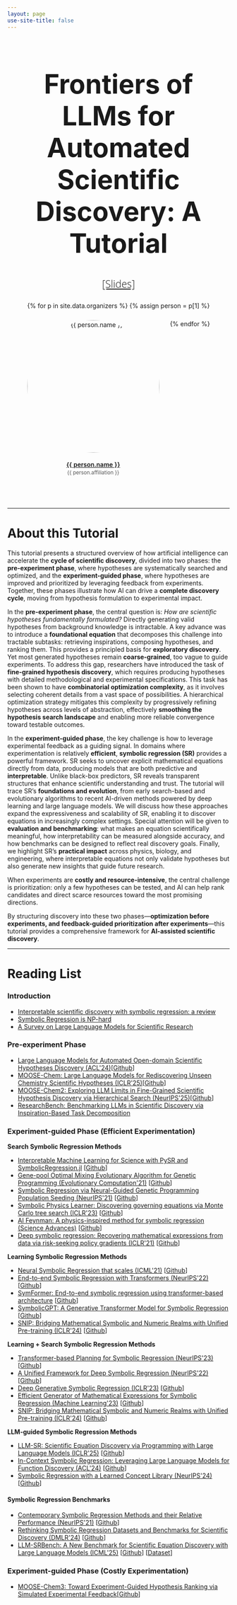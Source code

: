 ```yaml
---
layout: page
use-site-title: false
---
```


<h1 style="font-size: 60px; text-align: center;">Frontiers of LLMs for Automated Scientific Discovery: A Tutorial</h1>

<style>
  /* Speakers layout: predictable, centered, wraps cleanly */
  .speakers {
    display: flex;
    flex-wrap: wrap;
    justify-content: center;
    gap: 24px;               /* space between cards */
    text-align: center;
  }

  /* Neutralize Bootstrap floats in this section only */
  .speakers > [class*="col-"] {
    float: none !important;
    padding: 0;
    flex: 0 1 300px;         /* card width; tweak 280–340px if you like */
  }

  /* Card: vertical stack */
  .speaker-card {
    width: 100%;
    max-width: 320px;
    margin: 0 auto;
    display: flex;
    flex-direction: column;
    align-items: center;
  }

  /* Photo */
  .speaker-photo {
    width: 300px;            /* 280–300 both look good; pick 300 for less crop */
    height: 300px;
    object-fit: cover;       /* keep perfect circles, same size */
    object-position: 50% 20%;/* bias focus slightly toward the top to show hairline */
    border-radius: 9999px;
    display: block;
    margin-bottom: 12px;
  }


  /* Name */
  .speaker-name {
    display: block;
    font-weight: 600;
    margin: 6px 0 2px;
    line-height: 1.3;
  }

  /* Affiliation — reserve up to 3 lines so cards align */
  .speaker-affil {
    display: block;
    line-height: 1.35;
    min-height: 4.05em;      /* ≈ 3 lines; use 2.7em for 2 lines */
    word-break: break-word;
    overflow-wrap: anywhere;
    color: #555;
  }
</style>





<div class="venue" style="font-size: 24px; display: block; font-family: 'Open Sans', 'Helvetica Neue', Helvetica, Arial, sans-serif; font-weight: 300; color: #404040; text-align: center;">
  <span style="font-size: 23px; font-weight: 300;">
    <a target="_blank" href="https://drive.google.com/file/d/1oTRnVPSqrHoJb5xcu3cQ0_Jtflpj4bqW/view?usp=sharing">[Slides]</a>
  </span>
</div>



<div class="sharethis-inline-share-buttons"></div>
<meta name="thumbnail" content="./img/aaai-logo.png" />

<div class="container" style="margin-bottom: 10px;"></div>


<!-- Speakers -->
<div class="container text-center" style="margin-top:25px;margin-bottom:40px;">
  <div class="row speakers">
    {% for p in site.data.organizers %}
      {% assign person = p[1] %}
      <div class="col-xs-12 col-sm-6 col-md-4">
        <div class="speaker-card">
          <img class="speaker-photo"
               src="{{ site.baseurl }}/img/{{ person.img }}"
               alt="{{ person.name }}"
               loading="lazy">
          <a class="speaker-name" href="{{ person.url }}" target="_blank" rel="noopener">{{ person.name }}</a>
          <small class="speaker-affil">{{ person.affiliation }}</small>
        </div>
      </div>
    {% endfor %}
  </div>
</div>
<hr>




<!-- # Program Committee
<div class="container">
  <ul class="list-group list-group-flush">
    {% for p in site.data.pc.people %}
      <li class="list-group-item col-xs-6 col-sm-4 col-md-3">{{ p }}</li>
    {% endfor %}
  </ul>
</div>
<hr> -->


<!--# Taxonomy

![Taxonomy-viz](./img/taxonomy.jpg)-->


# About this Tutorial

This tutorial presents a structured overview of how artificial intelligence can accelerate the **cycle of scientific discovery**, divided into two phases: the **pre-experiment phase**, where hypotheses are systematically searched and optimized, and the **experiment-guided phase**, where hypotheses are improved and prioritized by leveraging feedback from experiments. Together, these phases illustrate how AI can drive a **complete discovery cycle**, moving from hypothesis formulation to experimental impact.  

In the **pre-experiment phase**, the central question is: *How are scientific hypotheses fundamentally formulated?* Directly generating valid hypotheses from background knowledge is intractable. A key advance was to introduce a **foundational equation** that decomposes this challenge into tractable subtasks: retrieving inspirations, composing hypotheses, and ranking them. This provides a principled basis for **exploratory discovery**. Yet most generated hypotheses remain **coarse-grained**, too vague to guide experiments. To address this gap, researchers have introduced the task of **fine-grained hypothesis discovery**, which requires producing hypotheses with detailed methodological and experimental specifications. This task has been shown to have **combinatorial optimization complexity**, as it involves selecting coherent details from a vast space of possibilities. A hierarchical optimization strategy mitigates this complexity by progressively refining hypotheses across levels of abstraction, effectively **smoothing the hypothesis search landscape** and enabling more reliable convergence toward testable outcomes.  

In the **experiment-guided phase**, the key challenge is how to leverage experimental feedback as a guiding signal. In domains where experimentation is relatively **efficient**, **symbolic regression (SR)** provides a powerful framework. SR seeks to uncover explicit mathematical equations directly from data, producing models that are both predictive and **interpretable**. Unlike black-box predictors, SR reveals transparent structures that enhance scientific understanding and trust. The tutorial will trace SR’s **foundations and evolution**, from early search-based and evolutionary algorithms to recent AI-driven methods powered by deep learning and large language models. We will discuss how these approaches expand the expressiveness and scalability of SR, enabling it to discover equations in increasingly complex settings. Special attention will be given to **evaluation and benchmarking**: what makes an equation scientifically meaningful, how interpretability can be measured alongside accuracy, and how benchmarks can be designed to reflect real discovery goals. Finally, we highlight SR’s **practical impact** across physics, biology, and engineering, where interpretable equations not only validate hypotheses but also generate new insights that guide future research.  

When experiments are **costly and resource-intensive**, the central challenge is prioritization: only a few hypotheses can be tested, and AI can help rank candidates and direct scarce resources toward the most promising directions.  

By structuring discovery into these two phases—**optimization before experiments, and feedback-guided prioritization after experiments**—this tutorial provides a comprehensive framework for **AI-assisted scientific discovery**.  

<hr>


# Reading List

### Introduction

- [Interpretable scientific discovery with symbolic regression: a review](https://link.springer.com/article/10.1007/s10462-023-10622-0)
- [Symbolic Regression is NP-hard](https://openreview.net/forum?id=LTiaPxqe2e)
- [A Survey on Large Language Models for Scientific Research](https://arxiv.org/abs/2501.04306)


### Pre-experiment Phase

- [Large Language Models for Automated Open-domain Scientific Hypotheses Discovery (ACL'24)](https://arxiv.org/abs/2309.02726)[[Github](https://github.com/ZonglinY/MOOSE)]
- [MOOSE-Chem: Large Language Models for Rediscovering Unseen Chemistry Scientific Hypotheses (ICLR'25)](https://arxiv.org/abs/2410.07076)[[Github](https://github.com/ZonglinY/MOOSE-Chem)]
- [MOOSE-Chem2: Exploring LLM Limits in Fine-Grained Scientific Hypothesis Discovery via Hierarchical Search (NeurIPS'25)](https://arxiv.org/abs/2505.19209)[[Github](https://github.com/ZonglinY/MOOSE-Chem2)]
- [ResearchBench: Benchmarking LLMs in Scientific Discovery via Inspiration-Based Task Decomposition](https://arxiv.org/abs/2503.21248)


### Experiment-guided Phase (Efficient Experimentation)

  
<!--#### Symbolic Regression Methods-->

**Search Symbolic Regression Methods**

- [Interpretable Machine Learning for Science with PySR and SymbolicRegression.jl](https://arxiv.org/abs/2305.01582) [[Github](https://github.com/MilesCranmer/PySR)]
- [Gene-pool Optimal Mixing Evolutionary Algorithm for Genetic Programming (Evolutionary Computation'21)](https://www.science.org/doi/10.1126/sciadv.aay2631) [[Github](https://github.com/marcovirgolin/GP-GOMEA)]
- [Symbolic Regression via Neural-Guided Genetic Programming Population Seeding (NeurIPS'21)](https://arxiv.org/abs/2111.00053) [[Github](https://github.com/dso-org/deep-symbolic-optimization)]
- [Symbolic Physics Learner: Discovering governing equations via Monte Carlo tree search (ICLR'23)](https://openreview.net/forum?id=ZTK3SefE8_Z) [[Github](https://github.com/isds-neu/SymbolicPhysicsLearner)]
- [AI Feynman: A physics-inspired method for symbolic regression (Science Advances)](https://www.science.org/doi/10.1126/sciadv.aay2631) [[Github](https://github.com/SJ001/AI-Feynman)]
- [Deep symbolic regression: Recovering mathematical expressions from data via risk-seeking policy gradients (ICLR'21)](https://openreview.net/forum?id=m5Qsh0kBQG) [[Github](https://github.com/dso-org/deep-symbolic-optimization)]




**Learning Symbolic Regression Methods**

- [Neural Symbolic Regression that scales (ICML'21)](https://proceedings.mlr.press/v139/biggio21a.html) [[Github](https://github.com/SymposiumOrganization/NeuralSymbolicRegressionThatScales)]
- [End-to-end Symbolic Regression with Transformers (NeurIPS'22)](https://proceedings.neurips.cc/paper_files/paper/2022/hash/42eb37cdbefd7abae0835f4b67548c39-Abstract-Conference.html) [[Github](https://github.com/facebookresearch/symbolicregression)]
- [SymFormer: End-to-end symbolic regression using transformer-based architecture](https://arxiv.org/abs/2205.15764) [[Github](https://github.com/vastlik/symformer)]
- [SymbolicGPT: A Generative Transformer Model for Symbolic Regression](https://arxiv.org/abs/2106.14131) [[Github](https://github.com/mojivalipour/symbolicgpt)]
- [SNIP: Bridging Mathematical Symbolic and Numeric Realms with Unified Pre-training (ICLR'24)](https://openreview.net/forum?id=KZSEgJGPxu) [[Github](https://github.com/deep-symbolic-mathematics/Multimodal-Math-Pretraining)]


**Learning + Search Symbolic Regression Methods**

- [Transformer-based Planning for Symbolic Regression (NeurIPS'23)](https://proceedings.neurips.cc/paper_files/paper/2023/hash/8ffb4e3118280a66b192b6f06e0e2596-Abstract-Conference.html) [[Github](https://github.com/deep-symbolic-mathematics/TPSR)]
- [A Unified Framework for Deep Symbolic Regression (NeurIPS'22)](https://proceedings.neurips.cc/paper_files/paper/2022/hash/dbca58f35bddc6e4003b2dd80e42f838-Abstract-Conference.html) [[Github](https://github.com/dso-org/deep-symbolic-optimization)]
- [Deep Generative Symbolic Regression (ICLR'23)](https://openreview.net/forum?id=o7koEEMA1bR) [[Github](https://github.com/samholt/DeepGenerativeSymbolicRegression)]
- [Efficient Generator of Mathematical Expressions for Symbolic Regression (Machine Learning'23)](https://link.springer.com/article/10.1007/s10994-023-06400-2) [[Github](https://github.com/smeznar/HVAE)]
- [SNIP: Bridging Mathematical Symbolic and Numeric Realms with Unified Pre-training (ICLR'24)](https://openreview.net/forum?id=KZSEgJGPxu) [[Github](https://github.com/deep-symbolic-mathematics/Multimodal-Symbolic-Regression)]


**LLM-guided Symbolic Regression Methods**
- [LLM-SR: Scientific Equation Discovery via Programming with Large Language Models (ICLR'25)](https://openreview.net/forum?id=m2nmp8P5in) [[Github](https://github.com/deep-symbolic-mathematics/LLM-SR)]
- [In-Context Symbolic Regression: Leveraging Large Language Models for Function Discovery (ACL'24)](https://aclanthology.org/2024.acl-srw.49/) [[Github](https://github.com/merlerm/In-Context-Symbolic-Regression)]
- [Symbolic Regression with a Learned Concept Library (NeurIPS'24)](https://aclanthology.org/2024.acl-srw.49/) [[Github](https://github.com/trishullab/LibraryAugmentedSymbolicRegression.jl)]


#### Symbolic Regression Benchmarks  
- [Contemporary Symbolic Regression Methods and their Relative Performance (NeurIPS'21)](https://datasets-benchmarks-proceedings.neurips.cc/paper/2021/hash/c0c7c76d30bd3dcaefc96f40275bdc0a-Abstract-round1.html) [[Github](https://github.com/cavalab/srbench/)]
- [Rethinking Symbolic Regression Datasets and Benchmarks for Scientific Discovery (DMLR'24)](https://openreview.net/forum?id=i2e2wqt0nAI) [[Github](https://github.com/omron-sinicx/srsd-benchmark)]
- [LLM-SRBench: A New Benchmark for Scientific Equation Discovery with Large Language Models (ICML'25)](https://arxiv.org/abs/2504.10415) [[Github](https://github.com/deep-symbolic-mathematics/llm-srbench)] [[Dataset](https://huggingface.co/datasets/nnheui/llm-srbench)]

### Experiment-guided Phase (Costly Experimentation)
- [MOOSE-Chem3: Toward Experiment-Guided Hypothesis Ranking via Simulated Experimental Feedback](https://arxiv.org/abs/2505.17873)[[Github](https://github.com/wanhaoliu/MOOSE-Chem3)]
